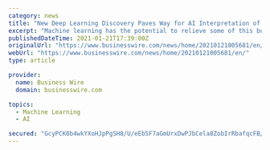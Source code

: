 ```yaml
---
category: news
title: "New Deep Learning Discovery Paves Way for AI Interpretation of Brainwave Data"
excerpt: "Machine learning has the potential to relieve some of this burden, but EEG data is extremely multidimensional and can be expensive, and time-consuming to annotate. It also requires the deep ..."
publishedDateTime: 2021-01-21T17:39:00Z
originalUrl: "https://www.businesswire.com/news/home/20210121005681/en/"
webUrl: "https://www.businesswire.com/news/home/20210121005681/en/"
type: article

provider:
  name: Business Wire
  domain: businesswire.com

topics:
  - Machine Learning
  - AI

secured: "GcyPCK0b4wkYXoHJpPgSH8/U/eEb5F7aGmUrxDwPJbCela8ZobIrRbafqcFB/345xJkGfFsDoARaPgWiVlBt74P8uJXb7shM2immNZ53+8sapqyV3HauU/1ROHaYahzsM+O6bvrZn6pWL7F9nAn3qY6On2d2HYciwsDWr3c/+oexnxZZSg24wvTHLIzpZqMcRrTUNNUUY+DaMAHP5pT7V6Ka2aUNHE+yuAJsC0+hxXRoAv9+S15WMDHU2CYEoZI6cZVfKkebLq/+iCna+twQYS5hZWEIpNxwCE0MKUGXCzzIn3h8yrAlpsv6CyQ6EjEf/ae51P/rzNgI8ERj4afmpSz+ROaVXbfz0n0cLh6qbjw=;ohwPFnCrh1vcDL1WOX0e8A=="
---
```


